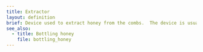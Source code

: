 ```yaml
---
title: Extractor
layout: definition
brief: Device used to extract honey from the combs.  The device is usually designed to rapidly spin the frames like a centrifuge causing the honey to flow from the cells. 
see_also: 
  - title: Bottling honey
    file: bottling_honey 
---
```

